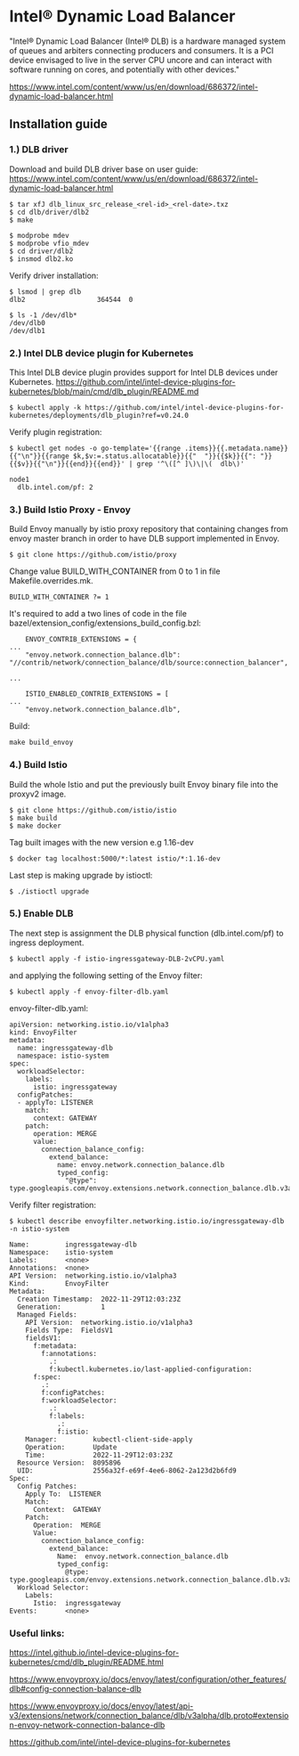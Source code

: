# Intel® Dynamic Load Balancer 

"Intel® Dynamic Load Balancer (Intel® DLB) is a hardware managed system of queues and arbiters connecting producers and consumers. It is a PCI device envisaged to live in the server CPU uncore and can interact with software running on cores, and potentially with other devices."

https://www.intel.com/content/www/us/en/download/686372/intel-dynamic-load-balancer.html


## Installation guide

### 1.) DLB driver

Download and build DLB driver base on user guide:
https://www.intel.com/content/www/us/en/download/686372/intel-dynamic-load-balancer.html 

```
$ tar xfJ dlb_linux_src_release_<rel-id>_<rel-date>.txz
$ cd dlb/driver/dlb2
$ make

$ modprobe mdev
$ modprobe vfio_mdev
$ cd driver/dlb2
$ insmod dlb2.ko
```
Verify driver installation:
```
$ lsmod | grep dlb
dlb2                  364544  0

$ ls -1 /dev/dlb*
/dev/dlb0
/dev/dlb1
```

### 2.) Intel DLB device plugin for Kubernetes

This Intel DLB device plugin provides support for Intel DLB devices under Kubernetes.
https://github.com/intel/intel-device-plugins-for-kubernetes/blob/main/cmd/dlb_plugin/README.md

```
$ kubectl apply -k https://github.com/intel/intel-device-plugins-for-kubernetes/deployments/dlb_plugin?ref=v0.24.0
```
Verify plugin registration:
```
$ kubectl get nodes -o go-template='{{range .items}}{{.metadata.name}}{{"\n"}}{{range $k,$v:=.status.allocatable}}{{"  "}}{{$k}}{{": "}}{{$v}}{{"\n"}}{{end}}{{end}}' | grep '^\([^ ]\)\|\(  dlb\)'

node1
  dlb.intel.com/pf: 2
```

### 3.) Build Istio Proxy - Envoy

Build Envoy manually by istio proxy repository that containing changes from envoy master branch in order to have DLB support implemented in Envoy.
```
$ git clone https://github.com/istio/proxy
```
Change value BUILD_WITH_CONTAINER from 0 to 1 in file Makefile.overrides.mk.

```
BUILD_WITH_CONTAINER ?= 1
```
It's required to add a two lines of code in the file bazel/extension_config/extensions_build_config.bzl:
```
    ENVOY_CONTRIB_EXTENSIONS = {
...
    "envoy.network.connection_balance.dlb":                     "//contrib/network/connection_balance/dlb/source:connection_balancer",
 
...
 
    ISTIO_ENABLED_CONTRIB_EXTENSIONS = [
...
    "envoy.network.connection_balance.dlb",
```
Build:

```
make build_envoy
```

### 4.) Build Istio

Build the whole Istio and put the previously built Envoy binary file into the proxyv2 image.
```
$ git clone https://github.com/istio/istio
$ make build
$ make docker
```
Tag built images with the new version e.g 1.16-dev
```
$ docker tag localhost:5000/*:latest istio/*:1.16-dev
```
Last step is making upgrade by istioctl:
```
$ ./istioctl upgrade
```

### 5.) Enable DLB

The next step is assignment the DLB physical function (dlb.intel.com/pf) to ingress deployment.

```
$ kubectl apply -f istio-ingressgateway-DLB-2vCPU.yaml
```
and applying the following setting of the Envoy filter:

```
$ kubectl apply -f envoy-filter-dlb.yaml
```
envoy-filter-dlb.yaml:
```
apiVersion: networking.istio.io/v1alpha3
kind: EnvoyFilter
metadata:
  name: ingressgateway-dlb
  namespace: istio-system
spec:
  workloadSelector:
    labels:
      istio: ingressgateway
  configPatches:
  - applyTo: LISTENER
    match:
      context: GATEWAY
    patch:
      operation: MERGE
      value:
        connection_balance_config:
          extend_balance:
            name: envoy.network.connection_balance.dlb
            typed_config:
              "@type": type.googleapis.com/envoy.extensions.network.connection_balance.dlb.v3alpha.Dlb
```
Verify filter registration:
```
$ kubectl describe envoyfilter.networking.istio.io/ingressgateway-dlb -n istio-system

Name:         ingressgateway-dlb
Namespace:    istio-system
Labels:       <none>
Annotations:  <none>
API Version:  networking.istio.io/v1alpha3
Kind:         EnvoyFilter
Metadata:
  Creation Timestamp:  2022-11-29T12:03:23Z
  Generation:          1
  Managed Fields:
    API Version:  networking.istio.io/v1alpha3
    Fields Type:  FieldsV1
    fieldsV1:
      f:metadata:
        f:annotations:
          .:
          f:kubectl.kubernetes.io/last-applied-configuration:
      f:spec:
        .:
        f:configPatches:
        f:workloadSelector:
          .:
          f:labels:
            .:
            f:istio:
    Manager:         kubectl-client-side-apply
    Operation:       Update
    Time:            2022-11-29T12:03:23Z
  Resource Version:  8095896
  UID:               2556a32f-e69f-4ee6-8062-2a123d2b6fd9
Spec:
  Config Patches:
    Apply To:  LISTENER
    Match:
      Context:  GATEWAY
    Patch:
      Operation:  MERGE
      Value:
        connection_balance_config:
          extend_balance:
            Name:  envoy.network.connection_balance.dlb
            typed_config:
              @type:  type.googleapis.com/envoy.extensions.network.connection_balance.dlb.v3alpha.Dlb
  Workload Selector:
    Labels:
      Istio:  ingressgateway
Events:       <none>
```


### Useful links:

https://intel.github.io/intel-device-plugins-for-kubernetes/cmd/dlb_plugin/README.html

https://www.envoyproxy.io/docs/envoy/latest/configuration/other_features/dlb#config-connection-balance-dlb

https://www.envoyproxy.io/docs/envoy/latest/api-v3/extensions/network/connection_balance/dlb/v3alpha/dlb.proto#extension-envoy-network-connection-balance-dlb

https://github.com/intel/intel-device-plugins-for-kubernetes